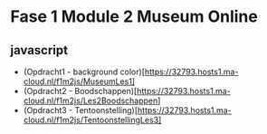 # Fase 1 Module 2 Museum Online
## javascript

- (Opdracht1 - background color)[https://32793.hosts1.ma-cloud.nl/f1m2js/MuseumLes1]
- (Opdracht2 - Boodschappen)[https://32793.hosts1.ma-cloud.nl/f1m2js/Les2Boodschappen]
- (Opdracht3 - Tentoonstelling)[https://32793.hosts1.ma-cloud.nl/f1m2js/TentoonstellingLes3]